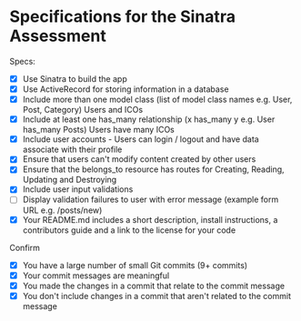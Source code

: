 # Specifications for the Sinatra Assessment

Specs:
- [x] Use Sinatra to build the app
- [x] Use ActiveRecord for storing information in a database 
- [x] Include more than one model class (list of model class names e.g. User, Post, Category) Users and ICOs
- [x] Include at least one has_many relationship (x has_many y e.g. User has_many Posts) Users have many ICOs
- [x] Include user accounts - Users can login / logout and have data associate with their profile
- [x] Ensure that users can't modify content created by other users
- [x] Ensure that the belongs_to resource has routes for Creating, Reading, Updating and Destroying
- [x] Include user input validations
- [ ] Display validation failures to user with error message (example form URL e.g. /posts/new)
- [x] Your README.md includes a short description, install instructions, a contributors guide and a link to the license for your code

Confirm
- [x] You have a large number of small Git commits (9+ commits)
- [x] Your commit messages are meaningful
- [x] You made the changes in a commit that relate to the commit message
- [x] You don't include changes in a commit that aren't related to the commit message
